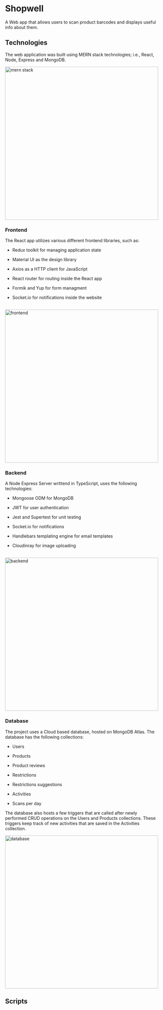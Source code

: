 # Shopwell

A Web app that allows users to scan product barcodes and displays useful info about them.

## Technologies

The web application was built using MERN stack technologies; i.e., React, Node, Express and MongoDB.

<img src="https://drive.google.com/uc?id=17Nd3A9ItvA-bIsaxaKlOV2Nt9u_b3l0V" alt="mern stack" width="500" />

<br>

### Frontend

The React app utilizes various different frontend libraries, such as:

* Redux toolkit for managing application state

* Material UI as the design library

* Axios as a HTTP client for JavaScript

* React router for routing inside the React app

* Formik and Yup for form managment

* Socket.io for notifications inside the website

<br />

<img src="https://drive.google.com/uc?id=1PNK6TV_3L25f6JYCCPf2yLpmS0wtv44Q" alt="frontend" width="500" />

### Backend

A Node Express Server writtend in TypeScript, uses the following technologies:

* Mongoose ODM for MongoDB

* JWT for user authentication

* Jest and Supertest for unit testing

* Socket.io for notifications

* Handlebars templating engine for email templates

* Cloudinray for image uploading

<br />

<img src="https://drive.google.com/uc?id=12PwxEUyoCoYE6vyKmU9rmZa8NTquVtvM" alt="backend" width="500" />

### Database

The project uses a Cloud based database, hosted on MongoDB Atlas. The database has the following collections:

* Users

* Products

* Product reviews

* Restrictions

* Restrictions suggestions

* Activities

* Scans per day

The database also hosts a few triggers that are called after newly performed CRUD operations on the Users and Products collections. These triggers keep track of new activities that are saved in the Activities collection.

<img src="https://drive.google.com/uc?id=1IpF9iNwvrL3Q1S8mIcvwAEDATEXV-h1L" alt="database" width="500" />

## Scripts

